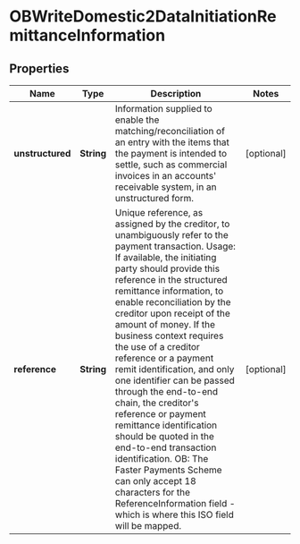 # OBWriteDomestic2DataInitiationRemittanceInformation

## Properties
Name | Type | Description | Notes
------------ | ------------- | ------------- | -------------
**unstructured** | **String** | Information supplied to enable the matching/reconciliation of an entry with the items that the payment is intended to settle, such as commercial invoices in an accounts&#x27; receivable system, in an unstructured form. |  [optional]
**reference** | **String** | Unique reference, as assigned by the creditor, to unambiguously refer to the payment transaction. Usage: If available, the initiating party should provide this reference in the structured remittance information, to enable reconciliation by the creditor upon receipt of the amount of money. If the business context requires the use of a creditor reference or a payment remit identification, and only one identifier can be passed through the end-to-end chain, the creditor&#x27;s reference or payment remittance identification should be quoted in the end-to-end transaction identification. OB: The Faster Payments Scheme can only accept 18 characters for the ReferenceInformation field - which is where this ISO field will be mapped. |  [optional]
